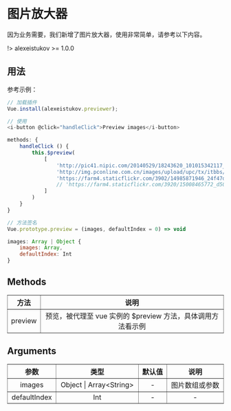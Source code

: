 # 图片放大器

因为业务需要，我们新增了图片放大器，使用非常简单，请参考以下内容。

!> alexeistukov >= 1.0.0

## 用法

参考示例：

~~~javascript
// 加载插件
Vue.install(alexeistukov.previewer);

// 使用
<i-button @click="handleClick">Preview images</i-button>

methods: {
    handleClick () {
        this.$preview(
            [
                'http://pic41.nipic.com/20140529/18243620_101015342117_2.gif#1',
                'http://img.pconline.com.cn/images/upload/upc/tx/itbbs/1312/01/c4/29178321_1385862629022_mthumb.jpg#1',
                'https://farm4.staticflickr.com/3902/14985871946_24f47d4b53_h.jpg',
                // 'https://farm4.staticflickr.com/3920/15008465772_d50c8f0531_h.jpg'
            ]
        )
    }
}

// 方法签名
Vue.prototype.preview = (images, defaultIndex = 0) => void

images: Array | Object {
    images: Array,
    defaultIndex: Int
}
~~~

## Methods

<table width="100%" cellspacing="0" cellpadding="0" border="1" style="border-collapse: collapse;display: table;text-align: center;">
	<thead>
		<tr>
			<th>方法</th>
			<th>说明</th>
		</tr>
	</thead>
	<tbody>
		<tr>
			<td>preview</td>
			<td>预览，被代理至 vue 实例的 $preview 方法，具体调用方法看示例</td>
		</tr>
	</tbody>
</table>

## Arguments

<table width="100%" cellspacing="0" cellpadding="0" border="1" style="border-collapse: collapse;display: table;text-align: center;">
	<thead>
		<tr>
			<th>参数</th>
			<th>类型</th>
            <th>默认值</th>
			<th>说明</th>
		</tr>
	</thead>
	<tbody>
		<tr>
			<td>images</td>
			<td>Object | Array&lt;String&gt;</td>
            <td>-</td>
			<td>图片数组或参数</td>
		</tr>
        <tr>
			<td>defaultIndex</td>
			<td>Int</td>
			<td>-</td>
			<td>-</td>
		</tr>
	</tbody>
</table>
